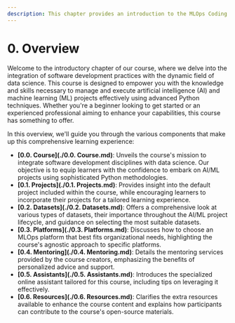 ```yaml
---
description: This chapter provides an introduction to the MLOps Coding Course, outlining its goals, structure, and target audience. Learn why MLOps is essential for building and managing production-ready machine learning systems.
---
```


# 0. Overview

Welcome to the introductory chapter of our course, where we delve into the integration of software development practices with the dynamic field of data science. This course is designed to empower you with the knowledge and skills necessary to manage and execute artificial intelligence (AI) and machine learning (ML) projects effectively using advanced Python techniques. Whether you're a beginner looking to get started or an experienced professional aiming to enhance your capabilities, this course has something to offer.

In this overview, we'll guide you through the various components that make up this comprehensive learning experience:

- **[0.0. Course](./0.0. Course.md)**: Unveils the course's mission to integrate software development disciplines with data science. Our objective is to equip learners with the confidence to embark on AI/ML projects using sophisticated Python methodologies.
- **[0.1. Projects](./0.1. Projects.md)**: Provides insight into the default project included within the course, while encouraging learners to incorporate their projects for a tailored learning experience.
- **[0.2. Datasets](./0.2. Datasets.md)**: Offers a comprehensive look at various types of datasets, their importance throughout the AI/ML project lifecycle, and guidance on selecting the most suitable datasets.
- **[0.3. Platforms](./0.3. Platforms.md)**: Discusses how to choose an MLOps platform that best fits organizational needs, highlighting the course's agnostic approach to specific platforms.
- **[0.4. Mentoring](./0.4. Mentoring.md)**: Details the mentoring services provided by the course creators, emphasizing the benefits of personalized advice and support.
- **[0.5. Assistants](./0.5. Assistants.md)**: Introduces the specialized online assistant tailored for this course, including tips on leveraging it effectively.
- **[0.6. Resources](./0.6. Resources.md)**: Clarifies the extra resources available to enhance the course content and explains how participants can contribute to the course's open-source materials.

